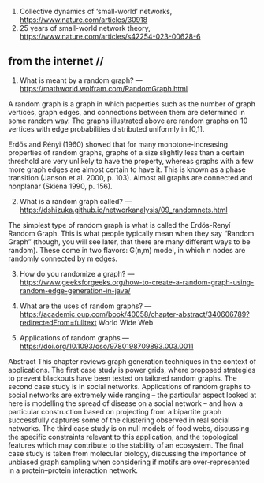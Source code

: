 1. Collective dynamics of ‘small-world’ networks, https://www.nature.com/articles/30918
2. 25 years of small-world network theory, https://www.nature.com/articles/s42254-023-00628-6

## from the internet //

1. What is meant by a random graph?
— https://mathworld.wolfram.com/RandomGraph.html

A random graph is a graph in which properties such as the number of graph vertices, graph edges, and connections between them are determined in some random way. The graphs illustrated above are random graphs on 10 vertices with edge probabilities distributed uniformly in [0,1].

Erdős and Rényi (1960) showed that for many monotone-increasing properties of random graphs, graphs of a size slightly less than a certain threshold are very unlikely to have the property, whereas graphs with a few more graph edges are almost certain to have it. This is known as a phase transition (Janson et al. 2000, p. 103). Almost all graphs are connected and nonplanar (Skiena 1990, p. 156).

2. What is a random graph called?
— https://dshizuka.github.io/networkanalysis/09_randomnets.html

The simplest type of random graph is what is called the Erdös-Renyí Random Graph. This is what people typically mean when they say “Random Graph” (though, you will see later, that there are many different ways to be random). These come in two flavors: G(n,m) model, in which n nodes are randomly connected by m edges.

3. How do you randomize a graph? — https://www.geeksforgeeks.org/how-to-create-a-random-graph-using-random-edge-generation-in-java/

4. What are the uses of random graphs? — https://academic.oup.com/book/40058/chapter-abstract/340606789?redirectedFrom=fulltext
   World Wide Web
5. Applications of random graphs — https://doi.org/10.1093/oso/9780198709893.003.0011

Abstract
This chapter reviews graph generation techniques in the context of applications. The first case study is power grids, where proposed strategies to prevent blackouts have been tested on tailored random graphs. The second case study is in social networks. Applications of random graphs to social networks are extremely wide ranging – the particular aspect looked at here is modelling the spread of disease on a social network – and how a particular construction based on projecting from a bipartite graph successfully captures some of the clustering observed in real social networks. The third case study is on null models of food webs, discussing the specific constraints relevant to this application, and the topological features which may contribute to the stability of an ecosystem. The final case study is taken from molecular biology, discussing the importance of unbiased graph sampling when considering if motifs are over-represented in a protein–protein interaction network.



